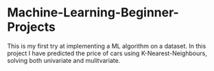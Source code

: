 # Machine-Learning-Beginner-Projects

This is my first try at implementing a ML algorithm on a dataset. In this project I have predicted the price of cars using K-Nearest-Neighbours,
solving both univariate and mulitvariate.
